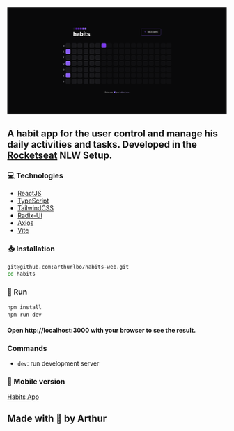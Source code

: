 <img src="./src/assets/readme.png" alt="readme image" />

## A habit app for the user control and manage his daily activities and tasks. Developed in the [Rocketseat](https://www.rocketseat.com.br/) NLW Setup.

### 💻 Technologies

- [ReactJS](https://reactjs.org/)
- [TypeScript](https://www.typescriptlang.org/)
- [TailwindCSS](https://tailwindcss.com/)
- [Radix-Ui](https://www.radix-ui.com/)
- [Axios](https://axios-http.com/ptbr/docs/intro)
- [Vite](https://vitejs.dev/)

### 📥 Installation

```bash
git@github.com:arthurlbo/habits-web.git
cd habits
```

### 🚀 Run

```bash
npm install
npm run dev
```
#### Open http://localhost:3000 with your browser to see the result.

### Commands

- `dev`: run development server

### 📱 Mobile version
[Habits App](https://github.com/arthurlbo/habits-app)

## Made with 💜 by Arthur
